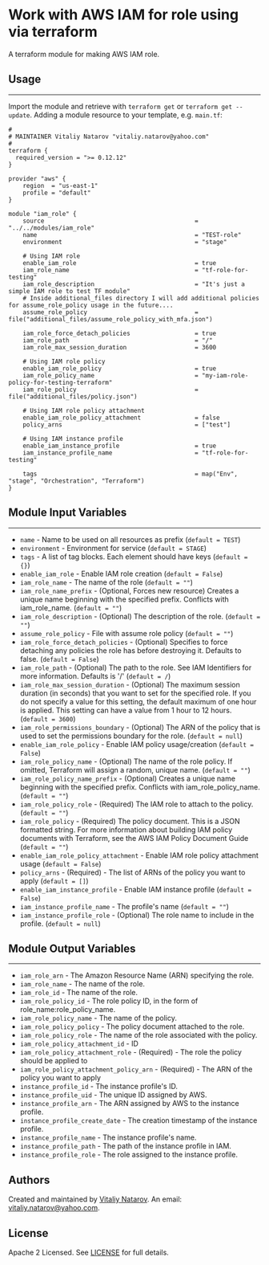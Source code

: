 # Work with AWS IAM for role using via terraform

A terraform module for making AWS IAM role.


## Usage
----------------------
Import the module and retrieve with ```terraform get``` or ```terraform get --update```. Adding a module resource to your template, e.g. `main.tf`:

```
#
# MAINTAINER Vitaliy Natarov "vitaliy.natarov@yahoo.com"
#
terraform {
  required_version = ">= 0.12.12"
}

provider "aws" {
    region  = "us-east-1"
    profile = "default"
}

module "iam_role" {
    source                                          = "../../modules/iam_role"
    name                                            = "TEST-role"
    environment                                     = "stage"

    # Using IAM role
    enable_iam_role                                 = true
    iam_role_name                                   = "tf-role-for-testing"
    iam_role_description                            = "It's just a simple IAM role to test TF module"
    # Inside additional_files directory I will add additional policies for assume_role_policy usage in the future....
    assume_role_policy                              = file("additional_files/assume_role_policy_with_mfa.json")

    iam_role_force_detach_policies                  = true
    iam_role_path                                   = "/"
    iam_role_max_session_duration                   = 3600

    # Using IAM role policy
    enable_iam_role_policy                          = true
    iam_role_policy_name                            = "my-iam-role-policy-for-testing-terraform"
    iam_role_policy                                 = file("additional_files/policy.json")

    # Using IAM role policy attachment
    enable_iam_role_policy_attachment               = false
    policy_arns                                     = ["test"]

    # Using IAM instance profile
    enable_iam_instance_profile                     = true
    iam_instance_profile_name                       = "tf-role-for-testing"

    tags                                            = map("Env", "stage", "Orchestration", "Terraform")
}
```

## Module Input Variables
----------------------
- `name` - Name to be used on all resources as prefix (`default = TEST`)
- `environment` - Environment for service (`default = STAGE`)
- `tags` - A list of tag blocks. Each element should have keys (`default = {}`)
- `enable_iam_role` - Enable IAM role creation (`default = False`)
- `iam_role_name` - The name of the role (`default = ""`)
- `iam_role_name_prefix` - (Optional, Forces new resource) Creates a unique name beginning with the specified prefix. Conflicts with iam_role_name. (`default = ""`)
- `iam_role_description` - (Optional) The description of the role. (`default = ""`)
- `assume_role_policy` - File with assume role policy (`default = ""`)
- `iam_role_force_detach_policies` - (Optional) Specifies to force detaching any policies the role has before destroying it. Defaults to false. (`default = False`)
- `iam_role_path` - (Optional) The path to the role. See IAM Identifiers for more information. Defaults is '/' (`default = /`)
- `iam_role_max_session_duration` - (Optional) The maximum session duration (in seconds) that you want to set for the specified role. If you do not specify a value for this setting, the default maximum of one hour is applied. This setting can have a value from 1 hour to 12 hours. (`default = 3600`)
- `iam_role_permissions_boundary` - (Optional) The ARN of the policy that is used to set the permissions boundary for the role. (`default = null`)
- `enable_iam_role_policy` - Enable IAM policy usage/creation (`default = False`)
- `iam_role_policy_name` - (Optional) The name of the role policy. If omitted, Terraform will assign a random, unique name. (`default = ""`)
- `iam_role_policy_name_prefix` - (Optional) Creates a unique name beginning with the specified prefix. Conflicts with iam_role_policy_name. (`default = ""`)
- `iam_role_policy_role` - (Required) The IAM role to attach to the policy. (`default = ""`)
- `iam_role_policy` - (Required) The policy document. This is a JSON formatted string. For more information about building IAM policy documents with Terraform, see the AWS IAM Policy Document Guide (`default = ""`)
- `enable_iam_role_policy_attachment` - Enable IAM role policy attachment usage (`default = False`)
- `policy_arns` - (Required) - The list of ARNs of the policy you want to apply (`default = []`)
- `enable_iam_instance_profile` - Enable IAM instance profile (`default = False`)
- `iam_instance_profile_name` - The profile's name (`default = ""`)
- `iam_instance_profile_role` - (Optional) The role name to include in the profile. (`default = null`)

## Module Output Variables
----------------------
- `iam_role_arn` - The Amazon Resource Name (ARN) specifying the role.
- `iam_role_name` - The name of the role.
- `iam_role_id` - The name of the role.
- `iam_role_policy_id` - The role policy ID, in the form of role_name:role_policy_name.
- `iam_role_policy_name` - The name of the policy.
- `iam_role_policy_policy` - The policy document attached to the role.
- `iam_role_policy_role` - The name of the role associated with the policy.
- `iam_role_policy_attachment_id` - ID
- `iam_role_policy_attachment_role` - (Required) - The role the policy should be applied to
- `iam_role_policy_attachment_policy_arn` - (Required) - The ARN of the policy you want to apply
- `instance_profile_id` - The instance profile's ID.
- `instance_profile_uid` - The unique ID assigned by AWS.
- `instance_profile_arn` - The ARN assigned by AWS to the instance profile.
- `instance_profile_create_date` - The creation timestamp of the instance profile.
- `instance_profile_name` - The instance profile's name.
- `instance_profile_path` - The path of the instance profile in IAM.
- `instance_profile_role` - The role assigned to the instance profile.


## Authors

Created and maintained by [Vitaliy Natarov](https://github.com/SebastianUA). An email: [vitaliy.natarov@yahoo.com](vitaliy.natarov@yahoo.com).

## License

Apache 2 Licensed. See [LICENSE](https://github.com/SebastianUA/terraform/blob/master/LICENSE) for full details.
